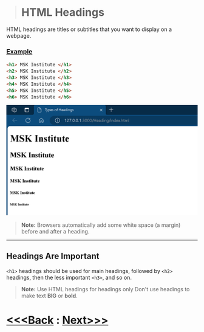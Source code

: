 > # HTML Headings

HTML headings are titles or subtitles that you want to display on a webpage.
### [Example](./01_heading.html)

```html
<h1> MSK Institute </h1>
<h2> MSK Institute </h2>
<h3> MSK Institute </h3>
<h4> MSK Institute </h4>
<h5> MSK Institute </h5>
<h6> MSK Institute </h6>
```
![Alt text](image.png)

> **Note:** Browsers automatically add some white space (a margin) before and after a heading.
___
## Headings Are Important

`<h1>` headings should be used for main headings, followed by `<h2>` headings, then the less important `<h3>`, and so on.

> **Note:** Use HTML headings for headings only Don't use headings to make text **BIG** or **bold**.

# [<<<Back](../04_Attributes/01_Attributes.md) : [Next>>>](./02_Paragraph.md)